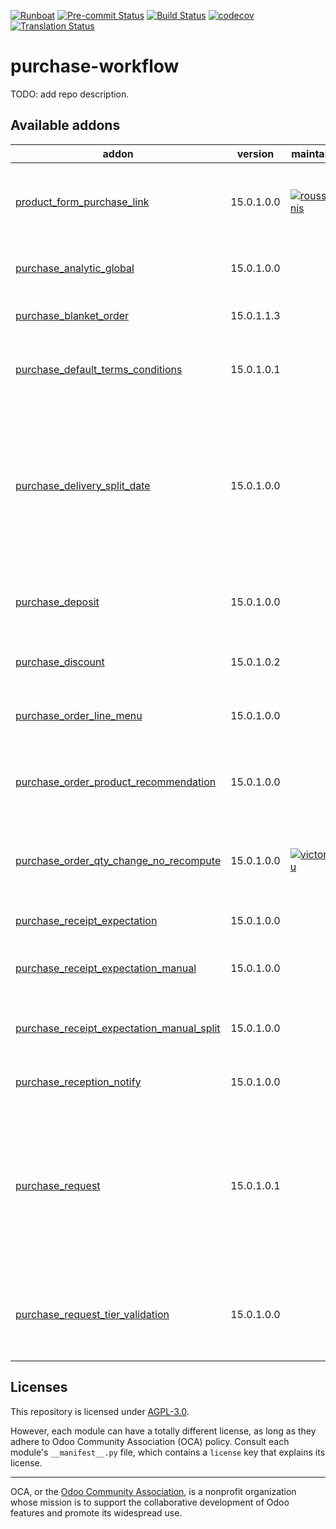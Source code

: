
[![Runboat](https://img.shields.io/badge/runboat-Try%20me-875A7B.png)](https://runboat.odoo-community.org/builds?repo=OCA/purchase-workflow&target_branch=15.0)
[![Pre-commit Status](https://github.com/OCA/purchase-workflow/actions/workflows/pre-commit.yml/badge.svg?branch=15.0)](https://github.com/OCA/purchase-workflow/actions/workflows/pre-commit.yml?query=branch%3A15.0)
[![Build Status](https://github.com/OCA/purchase-workflow/actions/workflows/test.yml/badge.svg?branch=15.0)](https://github.com/OCA/purchase-workflow/actions/workflows/test.yml?query=branch%3A15.0)
[![codecov](https://codecov.io/gh/OCA/purchase-workflow/branch/15.0/graph/badge.svg)](https://codecov.io/gh/OCA/purchase-workflow)
[![Translation Status](https://translation.odoo-community.org/widgets/purchase-workflow-15-0/-/svg-badge.svg)](https://translation.odoo-community.org/engage/purchase-workflow-15-0/?utm_source=widget)

<!-- /!\ do not modify above this line -->

# purchase-workflow

TODO: add repo description.

<!-- /!\ do not modify below this line -->

<!-- prettier-ignore-start -->

[//]: # (addons)

Available addons
----------------
addon | version | maintainers | summary
--- | --- | --- | ---
[product_form_purchase_link](product_form_purchase_link/) | 15.0.1.0.0 | [![rousseldenis](https://github.com/rousseldenis.png?size=30px)](https://github.com/rousseldenis) | Add an option to display the purchases lines from product
[purchase_analytic_global](purchase_analytic_global/) | 15.0.1.0.0 |  | Purchase - Analytic Account Global
[purchase_blanket_order](purchase_blanket_order/) | 15.0.1.1.3 |  | Purchase Blanket Orders
[purchase_default_terms_conditions](purchase_default_terms_conditions/) | 15.0.1.0.1 |  | This module allows purchase default terms & conditions
[purchase_delivery_split_date](purchase_delivery_split_date/) | 15.0.1.0.0 |  | Allows Purchase Order you confirm to generate one Incoming Shipment for each expected date indicated in the Purchase Order Lines
[purchase_deposit](purchase_deposit/) | 15.0.1.0.0 |  | Option to create deposit from purchase order
[purchase_discount](purchase_discount/) | 15.0.1.0.2 |  | Purchase order lines with discounts
[purchase_order_line_menu](purchase_order_line_menu/) | 15.0.1.0.0 |  | Adds Purchase Order Lines Menu
[purchase_order_product_recommendation](purchase_order_product_recommendation/) | 15.0.1.0.0 |  | Recommend products to buy to supplier based on history
[purchase_order_qty_change_no_recompute](purchase_order_qty_change_no_recompute/) | 15.0.1.0.0 | [![victoralmau](https://github.com/victoralmau.png?size=30px)](https://github.com/victoralmau) | Prevent recompute if only quantity has changed in purchase order line
[purchase_receipt_expectation](purchase_receipt_expectation/) | 15.0.1.0.0 |  | Purchase Receipt Expectation
[purchase_receipt_expectation_manual](purchase_receipt_expectation_manual/) | 15.0.1.0.0 |  | Purchase Receipt Expectation - Manual
[purchase_receipt_expectation_manual_split](purchase_receipt_expectation_manual_split/) | 15.0.1.0.0 |  | Purchase Receipt Expectation - Manual w/ Split
[purchase_reception_notify](purchase_reception_notify/) | 15.0.1.0.0 |  | Purchase Reception Notify
[purchase_request](purchase_request/) | 15.0.1.0.1 |  | Use this module to have notification of requirements of materials and/or external services and keep track of such requirements.
[purchase_request_tier_validation](purchase_request_tier_validation/) | 15.0.1.0.0 |  | Extends the functionality of Purchase Requests to support a tier validation process.

[//]: # (end addons)

<!-- prettier-ignore-end -->

## Licenses

This repository is licensed under [AGPL-3.0](LICENSE).

However, each module can have a totally different license, as long as they adhere to Odoo Community Association (OCA)
policy. Consult each module's `__manifest__.py` file, which contains a `license` key
that explains its license.

----
OCA, or the [Odoo Community Association](http://odoo-community.org/), is a nonprofit
organization whose mission is to support the collaborative development of Odoo features
and promote its widespread use.
